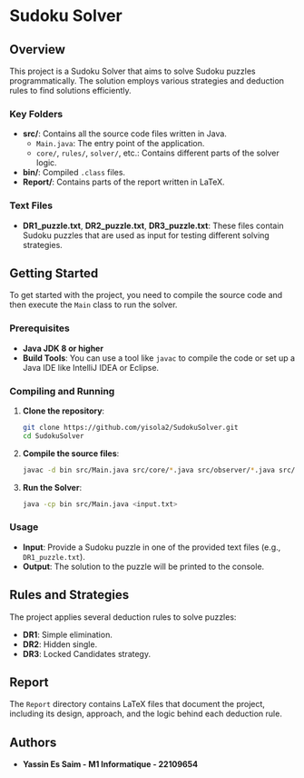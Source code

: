 # Sudoku Solver

## Overview
This project is a Sudoku Solver that aims to solve Sudoku puzzles programmatically. The solution employs various strategies and deduction rules to find solutions efficiently.

### Key Folders
- **src/**: Contains all the source code files written in Java.
  - `Main.java`: The entry point of the application.
  - `core/`, `rules/`, `solver/`, etc.: Contains different parts of the solver logic.
- **bin/**: Compiled `.class` files.
- **Report/**: Contains parts of the report written in LaTeX.

### Text Files
- **DR1_puzzle.txt**, **DR2_puzzle.txt**, **DR3_puzzle.txt**: These files contain Sudoku puzzles that are used as input for testing different solving strategies.

## Getting Started
To get started with the project, you need to compile the source code and then execute the `Main` class to run the solver.

### Prerequisites
- **Java JDK 8 or higher**
- **Build Tools**: You can use a tool like `javac` to compile the code or set up a Java IDE like IntelliJ IDEA or Eclipse.

### Compiling and Running
1. **Clone the repository**:
   ```sh
   git clone https://github.com/yisola2/SudokuSolver.git
   cd SudokuSolver
   ```

2. **Compile the source files**:
   ```sh
   javac -d bin src/Main.java src/core/*.java src/observer/*.java src/rules/*.java src/solver/*.java src/strategy/*.java src/util/*.java
   ```

3. **Run the Solver**:
   ```sh
   java -cp bin src/Main.java <input.txt> 
   ```

### Usage
- **Input**: Provide a Sudoku puzzle in one of the provided text files (e.g., `DR1_puzzle.txt`).
- **Output**: The solution to the puzzle will be printed to the console.

## Rules and Strategies
The project applies several deduction rules to solve puzzles:
- **DR1**: Simple elimination.
- **DR2**: Hidden single.
- **DR3**: Locked Candidates strategy.

## Report
The `Report` directory contains LaTeX files that document the project, including its design, approach, and the logic behind each deduction rule.

## Authors
- **Yassin Es Saim - M1 Informatique - 22109654**


